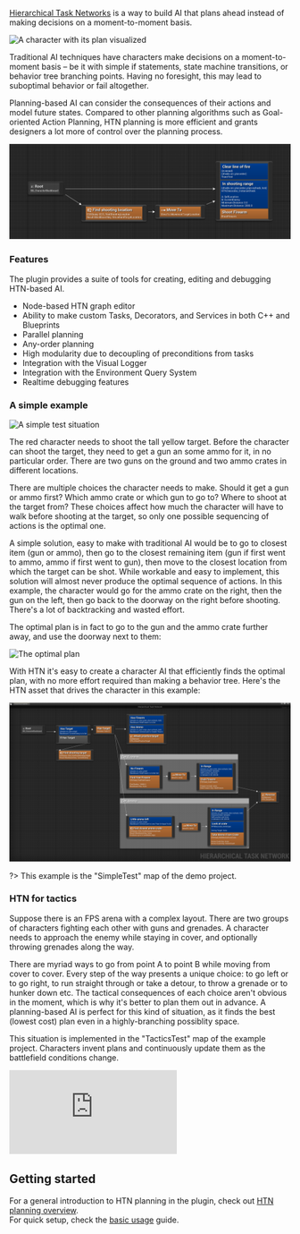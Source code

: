 [Hierarchical Task Networks](https://en.wikipedia.org/wiki/Hierarchical_task_network) is a way to build AI that plans ahead instead of making decisions on a moment-to-moment basis.

![A character with its plan visualized](_media/bg.png ':size=1200')

Traditional AI techniques have characters make decisions on a moment-to-moment basis – be it with simple if statements, state machine transitions, or behavior tree branching points. Having no foresight, this may lead to suboptimal behavior or fail altogether. 

Planning-based AI can consider the consequences of their actions and model future states. 
Compared to other planning algorithms such as Goal-oriented Action Planning, HTN planning is more efficient and grants designers a lot more of control over the planning process. 

![A simple Task Network](_media/simple_htn.png ':size=1200')

### Features

The plugin provides a suite of tools for creating, editing and debugging HTN-based AI.

- Node-based HTN graph editor
- Ability to make custom Tasks, Decorators, and Services in both C++ and Blueprints
- Parallel planning
- Any-order planning
- High modularity due to decoupling of preconditions from tasks
- Integration with the Visual Logger
- Integration with the Environment Query System
- Realtime debugging features

### A simple example

![A simple test situation](_media/simple_test_1.png ':size=1200')

The red character needs to shoot the tall yellow target. 
Before the character can shoot the target, they need to get a gun an some ammo for it, in no particular order.
There are two guns on the ground and two ammo crates in different locations.

There are multiple choices the character needs to make. 
Should it get a gun or ammo first? 
Which ammo crate or which gun to go to?
Where to shoot at the target from?
These choices affect how much the character will have to walk before shooting at the target, so only one possible sequencing of actions is the optimal one.

A simple solution, easy to make with traditional AI would be to go to closest item (gun or ammo), then go to the closest remaining item (gun if first went to ammo, ammo if first went to gun), then move to the closest location from which the target can be shot. While workable and easy to implement, this solution will almost never produce the optimal sequence of actions. In this example, the character would go for the ammo crate on the right, then the gun on the left, then go back to the doorway on the right before shooting. There's a lot of backtracking and wasted effort.

The optimal plan is in fact to go to the gun and the ammo crate further away, and use the doorway next to them:

![The optimal plan](_media/simple_test_2.png ':size=1200')

With HTN it's easy to create a character AI that efficiently finds the optimal plan, with no more effort required than making a behavior tree. Here's the HTN asset that drives the character in this example:

![Simple Test HTN](_media/simple_test_htn.png ':size=1200')

?> This example is the "SimpleTest" map of the demo project.

### HTN for tactics

Suppose there is an FPS arena with a complex layout. There are two groups of characters fighting each other with guns and grenades. A character needs to approach the enemy while staying in cover, and optionally throwing grenades along the way.

There are myriad ways to go from point A to point B while moving from cover to cover. Every step of the way presents a unique choice: to go left or to go right, to run straight through or take a detour, to throw a grenade or to hunker down etc. The tactical consequences of each choice aren't obvious in the moment, which is why it's better to plan them out in advance. A planning-based AI is perfect for this kind of situation, as it finds the best (lowest cost) plan even in a highly-branching possiblity space.

This situation is implemented in the "TacticsTest" map of the example project. Characters invent plans and continuously update them as the battlefield conditions change.

<div class="embed-responsive embed-responsive-16by9">
    <iframe src="https://www.youtube.com/embed/FHapYbv9vjE" frameborder="0" allow="encrypted-media; picture-in-picture" allowfullscreen></iframe>
</div>

## Getting started

For a general introduction to HTN planning in the plugin, check out [HTN planning overview](planning.md). 
<br>For quick setup, check the [basic usage](basic-usage.md) guide.
